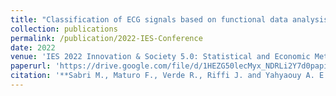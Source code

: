 ```yaml
---
title: "Classification of ECG signals based on functional data analysis and machine learning techniques"
collection: publications
permalink: /publication/2022-IES-Conference
date: 2022
venue: 'IES 2022 Innovation & Society 5.0: Statistical and Economic Methodologies for Quality Assessment'
paperurl: 'https://drive.google.com/file/d/1HEZG50lecMyx_NDRLi2Y7d0papiX9ZWO/view'
citation: '**Sabri M., Maturo F., Verde R., Riffi J. and Yahyaouy A. E. Classification of ECG signals based on functional data analysis and machine learning techniques**';<i>IES 2022 Innovation & Society 5.0: Statistical and Economic Methodologies for Quality Assessment</i>. Page: 618-623.
---
```

